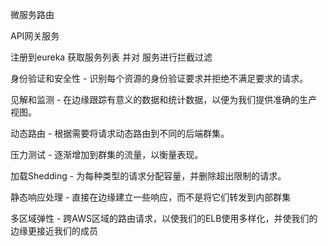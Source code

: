 微服务路由

API网关服务

注册到eureka 获取服务列表 并对 服务进行拦截过滤


身份验证和安全性 - 识别每个资源的身份验证要求并拒绝不满足要求的请求。

见解和监测 - 在边缘跟踪有意义的数据和统计数据，以便为我们提供准确的生产视图。

动态路由 - 根据需要将请求动态路由到不同的后端群集。

压力测试 - 逐渐增加到群集的流量，以衡量表现。

加载Shedding - 为每种类型的请求分配容量，并删除超出限制的请求。

静态响应处理 - 直接在边缘建立一些响应，而不是将它们转发到内部群集

多区域弹性 - 跨AWS区域的路由请求，以使我们的ELB使用多样化，并使我们的边缘更接近我们的成员